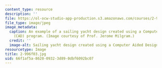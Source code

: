 ```yaml
---
content_type: resource
description: ''
file: https://ol-ocw-studio-app-production.s3.amazonaws.com/courses/2-996-sailing-yacht-design-13-734-fall-2003/66f1af5a862009323d890dbf6092bc07_2-996f03.jpg
file_type: image/jpeg
image_metadata:
  caption: An example of a sailing yacht design created using a Computer Aided Design
    (CAD) program. (Image courtesy of Prof. Jerome Milgram.)
  credit: ''
  image-alt: Sailing yacht design created using a Computer Aided Design (CAD) program.
resourcetype: Image
title: 2-996f03.jpg
uid: 66f1af5a-8620-0932-3d89-0dbf6092bc07
---
```

